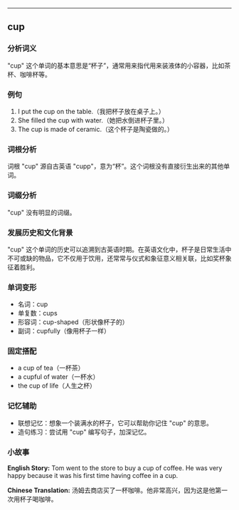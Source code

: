 
---------------
## cup
### 分析词义
"cup" 这个单词的基本意思是“杯子”，通常用来指代用来装液体的小容器，比如茶杯、咖啡杯等。

### 例句
1. I put the cup on the table.（我把杯子放在桌子上。）
2. She filled the cup with water.（她把水倒进杯子里。）
3. The cup is made of ceramic.（这个杯子是陶瓷做的。）

### 词根分析
词根 "cup" 源自古英语 "cupp"，意为“杯”。这个词根没有直接衍生出来的其他单词。

### 词缀分析
"cup" 没有明显的词缀。

### 发展历史和文化背景
"cup" 这个单词的历史可以追溯到古英语时期。在英语文化中，杯子是日常生活中不可或缺的物品，它不仅用于饮用，还常常与仪式和象征意义相关联，比如奖杯象征着胜利。

### 单词变形
- 名词：cup
- 单复数：cups
- 形容词：cup-shaped（形状像杯子的）
- 副词：cupfully（像用杯子一样）

### 固定搭配
- a cup of tea（一杯茶）
- a cupful of water（一杯水）
- the cup of life（人生之杯）

### 记忆辅助
- 联想记忆：想象一个装满水的杯子，它可以帮助你记住 "cup" 的意思。
- 造句练习：尝试用 "cup" 编写句子，加深记忆。

### 小故事
**English Story:**
Tom went to the store to buy a cup of coffee. He was very happy because it was his first time having coffee in a cup.

**Chinese Translation:**
汤姆去商店买了一杯咖啡。他非常高兴，因为这是他第一次用杯子喝咖啡。

